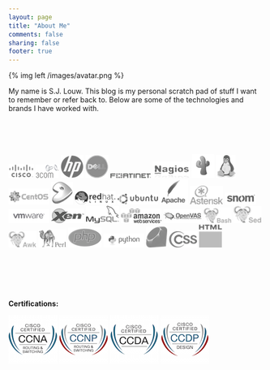 ```yaml
---
layout: page
title: "About Me"
comments: false
sharing: false
footer: true
---
```

{% img left /images/avatar.png %}

My name is S.J. Louw. This blog is my personal scratch pad of stuff I want to remember or refer back to. Below are some of the technologies and brands I have worked with.
<br>
<br>
<br>
<br>
<br>

<div>
  <a href="http://www.cisco.com" target="_blank"><img src="/images/cisco-logo.png" border=0/></a>
  <a href="http://h17007.www1.hp.com/us/en/networking/index.aspx" target="_blank"><img src="/images/3com-logo.png" border=0/></a>
  <a href="http://h17007.www1.hp.com/us/en/networking/index.aspx" target="_blank"><img src="/images/hp-logo.png" border=0/></a>
  <a href="http://www.dell.com/us/business/p/networking-products" target="_blank"><img src="/images/dell-logo.png" border=0/></a>
  <a href="http://www.fortinet.com/products/fortigate/index.html" target="_blank"><img src="/images/fortinet-logo.png" border=0/></a>
  <a href="http://www.nagios.org" target="_blank"><img src="/images/nagios-logo.png" border=0/></a>
  <a href="http://www.cacti.net" target="_blank"><img src="/images/cacti-logo.png" border=0/></a>
  <a href="http://www.linux.org" target="_blank"><img src="/images/linux-logo.png" border=0/></a>
  <a href="http://www.centos.org" target="_blank"><img src="/images/centos-logo.png" border=0/></a>
  <a href="http://www.gentoo.org" target="_blank"><img src="/images/gentoo-logo.png" border=0/></a>
  <a href="http://www.redhat.com" target="_blank"><img src="/images/redhat-logo.png" border=0/></a>
  <a href="http://www.ubuntu.com" target="_blank"><img src="/images/ubuntu-logo.png" border=0/></a>
  <a href="http://www.apache.org" target="_blank"><img src="/images/apache-logo.png" border=0/></a>
  <a href="http://www.asterisk.org" target="_blank"><img src="/images/asterisk-logo.png" border=0/></a>
  <a href="http://www.snom.com" target="_blank"><img src="/images/snom-logo.png" border=0/></a>
  <a href="http://www.vmware.com" target="_blank"><img src="/images/vmware-logo.png" border=0/></a>
  <a href="http://www.xenproject.org" target="_blank"><img src="/images/xen-logo.png" border=0/></a>
  <a href="http://www.mysql.com" target="_blank"><img src="/images/mysql-logo.png" border=0/></a>
  <a href="http://aws.amazon.com" target="_blank"><img src="/images/aws-logo.png" border=0/></a>
  <a href="http://www.openvas.org" target="_blank"><img src="/images/openvas-logo.png" border=0/></a>
  <a href="http://www.gnu.org/software/bash/" target="_blank"><img src="/images/bash-logo.png" border=0/></a>
  <a href="http://www.gnu.org/software/sed/manual/" target="_blank"><img src="/images/sed-logo.png" border=0/></a>
  <a href="http://www.gnu.org/software/gawk/manual/" target="_blank"><img src="/images/awk-logo.png" border=0/></a>
  <a href="http://www.perl.org" target="_blank"><img src="/images/perl-logo.png" border=0/></a>
  <a href="http://php.net" target="_blank"><img src="/images/php-logo.png" border=0/></a>
  <a href="http://www.python.org" target="_blank"><img src="/images/python-logo.png" border=0/></a>
  <a href="https://www.ruby-lang.org" target="_blank"><img src="/images/ruby-logo.png" border=0/></a>
  <a href="http://en.wikipedia.org/wiki/Cascading_Style_Sheets" target="_blank"><img src="/images/css-logo.png" border=0/></a>
  <a href="http://en.wikipedia.org/wiki/HTML" target="_blank"><img src="/images/html-logo.png" border=0/></a>
</div>

<br>
<br>
<br>
<br>
<br>

**Certifications:**
<div>
  <img src="/images/ccna.png" border=0/>
  <img src="/images/ccnp.png" border=0/>
  <img src="/images/ccda.png" border=0/>
  <img src="/images/ccdp.png" border=0/>
</div>